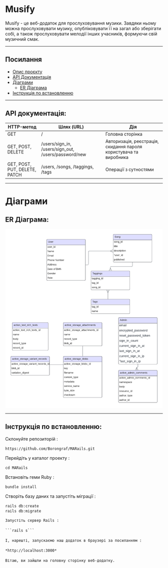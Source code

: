 # Musify

Musify - це веб-додаток для прослуховування музики. Завдяки ньому можна прослуховувати музику, опубліковувати її на загал або зберігати собі, а також прослуховувати мелодії інших учасників, формуючи свій музичний смак.

---

## Посилання
- [Опис проєкту](#musify)
- [API Документація](#api-документація)
- [Діаграми](#діаграми)
    - [ER Діаграма](#er-діаграма)
- [Інструкція по встановленню](#інструкція-по-встановленню)

---

## API документація:

| HTTP-метод                    | Шлях (URL)                                           | Дія                                                               |
|-------------------------------|------------------------------------------------------|-------------------------------------------------------------------|
| GET                           | /                                                    | Головна сторінка                                                  |
| GET, POST, DELETE             | /users/sign_in, /users/sign_out, /users/password/new | Авторизація, реєстрація, скидання пароля користувача та виробника |
| GET, POST, PUT, DELETE, PATCH | /users, /songs, /taggings, /tags                     | Операції з сутностями                                             |

---

# Діаграми

## ER Діаграма:

![ERD](https://github.com/Borongraf/MARails/blob/main/musify_diagram.png)

---

## Інструкція по встановленню:

Склонуйте репозиторій :

```
https://github.com/Borongraf/MARails.git
```
Перейдіть у каталог проекту :
```
cd MARails
```
Встановіть геми Ruby :
```
bundle install
```
Створіть базу даних та запустіть міграції :
```
rails db:create
rails db:migrate
```

```
Запустіть сервер Rails :

```rails s```

І, нарешті, запускаємо наш додаток в браузері за посиланням :

*http://localhost:3000*

Вітаю, ви зайшли на головну сторінку веб-додатку. 

